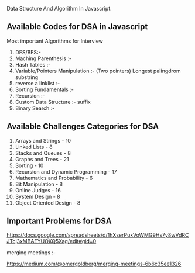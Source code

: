 Data Structure And Algorithm In Javascript.

## Available Codes for DSA in Javascript 

<!-- https://www.youtube.com/watch?v=jnoVtCKECmQ -->

Most important Algorithms for Interview 
1. DFS/BFS:-
2. Maching Parenthesis  :- 
3. Hash Tables  :- 
4. Variable/Pointers Manipulation :- (Two pointers) Longest palingdrom substring
5. reverse a linklist :- 
6. Sorting Fundamentals :- 
7. Recursion :- 
8. Custom Data Structure :- suffix 
9. Binary Search :- 
    
## Available Challenges Categories for DSA  

1. Arrays and Strings - 10
2. Linked Lists - 8
3. Stacks and Queues - 8
4. Graphs and Trees - 21
5. Sorting - 10
6. Recursion and Dynamic Programming - 17
7. Mathematics and Probability - 6
8. Bit Manipulation - 8
9. Online Judges - 16
10. System Design - 8
11. Object Oriented Design - 8

## Important Problems for DSA  

https://docs.google.com/spreadsheets/d/1hXserPuxVoWMG9Hs7y8wVdRCJTcj3xMBAEYUOXQ5Xag/edit#gid=0

merging meetings :-

https://medium.com/@omergoldberg/merging-meetings-6b6c35ee1326